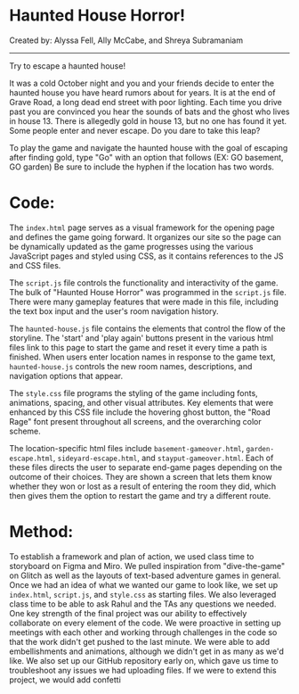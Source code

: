 # Haunted House Horror!

Created by: Alyssa Fell, Ally McCabe, and Shreya Subramaniam

-----

Try to escape a haunted house!

It was a cold October night and you and your friends decide to enter the haunted house you have heard rumors about for years. It is at the end of Grave Road, a long dead end street with poor lighting. Each time you drive past you are convinced you hear the sounds of bats and the ghost who lives in house 13. There is allegedly gold in house 13, but no one has found it yet. Some people enter and never escape. Do you dare to take this leap?

To play the game and navigate the haunted house with the goal of escaping after finding gold, type "Go" with an option that follows (EX: GO basement, GO garden) Be sure to include the hyphen if the location has two words.

# Code:

The `index.html` page serves as a visual framework for the opening page and defines the game going forward. It organizes our site so the page can be dynamically updated as the game progresses using the various JavaScript pages and styled using CSS, as it contains references to the JS and CSS files.

The `script.js` file controls the functionality and interactivity of the game. The bulk of "Haunted House Horror" was programmed in the `script.js` file. There were many gameplay features that were made in this file, including the text box input and the user's room navigation history.

The `haunted-house.js` file contains the elements that control the flow of the storyline. The 'start' and 'play again' buttons present in the various html files link to this page to start the game and reset it every time a path is finished. When users enter location names in response to the game text, `haunted-house.js` controls the new room names, descriptions, and navigation options that appear.

The `style.css` file programs the styling of the game including fonts, animations, spacing, and other visual attributes. Key elements that were enhanced by this CSS file include the hovering ghost button, the "Road Rage" font present throughout all screens, and the overarching color scheme.

The location-specific html files include `basement-gameover.html`, `garden-escape.html`, `sideyard-escape.html`, and `stayput-gameover.html`. Each of these files directs the user to separate end-game pages depending on the outcome of their choices. They are shown a screen that lets them know whether they won or lost as a result of entering the room they did, which then gives them the option to restart the game and try a different route.

# Method:

To establish a framework and plan of action, we used class time to storyboard on Figma and Miro. We pulled inspiration from "dive-the-game" on Glitch as well as the layouts of text-based adventure games in general. Once we had an idea of what we wanted our game to look like, we set up `index.html`, `script.js`, and `style.css` as starting files. We also leveraged class time to be able to ask Rahul and the TAs any questions we needed. One key strength of the final project was our ability to effectively collaborate on every element of the code. We were proactive in setting up meetings with each other and working through challenges in the code so that the work didn't get pushed to the last minute. We were able to add embellishments and animations, although we didn't get in as many as we'd like. We also set up our GitHub repository early on, which gave us time to troubleshoot any issues we had uploading files. If we were to extend this project, we would add confetti
